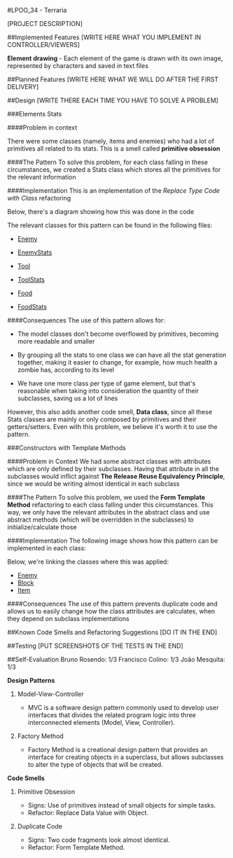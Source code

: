 #LPOO_34 - Terraria

[PROJECT DESCRIPTION]

##Implemented Features
[WRITE HERE WHAT YOU IMPLEMENT IN CONTROLLER/VIEWERS]

**Element drawing** - Each element of the game is drawn with its own
image, represented by characters and saved in text files

##Planned Features
[WRITE HERE WHAT WE WILL DO AFTER THE FIRST DELIVERY]

##Design
[WRITE THERE EACH TIME YOU HAVE TO SOLVE A PROBLEM]

###Elements Stats

####Problem in context

There were some classes (namely, items and enemies) who had
a lot of primitives all related to its stats. This is a smell
called **primitive obsession**

####The Pattern
To solve this problem, for each class falling in these circumstances,
we created a Stats class which stores all the primitives for the relevant
information

####Implementation
This is an implementation of the *Replace Type Code with Class* refactoring

Below, there's a diagram showing how this was done in the code


The relevant classes for this pattern can be found in the following files:

- [Enemy](https://github.com/FEUP-LPOO-2021/lpoo-2021-g34/blob/master/src/main/java/Model/elements/enemies/Enemy.java)

- [EnemyStats](https://github.com/FEUP-LPOO-2021/lpoo-2021-g34/blob/master/src/main/java/Model/elements/enemies/EnemyStats.java)

- [Tool](https://github.com/FEUP-LPOO-2021/lpoo-2021-g34/blob/master/src/main/java/Model/items/tools/Tool.java)

- [ToolStats](https://github.com/FEUP-LPOO-2021/lpoo-2021-g34/blob/master/src/main/java/Model/items/tools/ToolStats.java)

- [Food](https://github.com/FEUP-LPOO-2021/lpoo-2021-g34/blob/master/src/main/java/Model/items/food/Food.java)

- [FoodStats](https://github.com/FEUP-LPOO-2021/lpoo-2021-g34/blob/master/src/main/java/Model/items/food/FoodStats.java)

####Consequences
The use of this pattern allows for:
- The model classes don't become overflowed by primitives, becoming more
readable and smaller
  
- By grouping all the stats to one class we can have all the stat generation
together, making it easier to change, for example, how much health a zombie 
has, according to its level
  
- We have one more class per type of game element, but that's reasonable when
taking into consideration the quantity of their subclasses, saving us a lot of lines

However, this also adds another code smell, **Data class**, since all
these Stats classes are mainly or only composed by primitives and their
getters/setters. Even with this problem, we believe it's worth it to use
the pattern.


###Constructors with Template Methods

####Problem in Context
We had some abstract classes with attributes which are only defined
by their subclasses. Having that attribute in all the subclasses would
inflict against **The Release Reuse Equivalency Principle**, since we
would be writing almost identical in each subclass

####The Pattern
To solve this problem, we used the **Form Template Method** refactoring
to each class falling under this circumstances. This way, we only have the
relevant attributes in the abstract class and use abstract methods (which will
be overridden in the subclasses) to initialize/calculate those

####Implementation
The following image shows how this pattern can be implemented in each class:


Below, we're linking the classes where this was applied:

- [Enemy](https://github.com/FEUP-LPOO-2021/lpoo-2021-g34/blob/master/src/main/java/Model/elements/enemies/Enemy.java)
- [Block](https://github.com/FEUP-LPOO-2021/lpoo-2021-g34/blob/master/src/main/java/Model/elements/blocks/Block.java)
- [Item](https://github.com/FEUP-LPOO-2021/lpoo-2021-g34/blob/master/src/main/java/Model/items/Item.java)

####Consequences
The use of this pattern prevents duplicate code and allows us to easily
change how the class attributes are calculates, when they depend on subclass
implementations

##Known Code Smells and Refactoring Suggestions
[DO IT IN THE END]

##Testing
[PUT SCREENSHOTS OF THE TESTS IN THE END]

##Self-Evaluation
Bruno Rosendo: 1/3
Francisco Colino: 1/3
João Mesquita: 1/3

**Design Patterns**

1. Model-View-Controller
    * MVC is a software design pattern commonly used to develop user interfaces that divides the related program logic into three interconnected elements (Model, View, Controller).
 
2. Factory Method
   * Factory Method is a creational design pattern that provides an interface for creating objects in a superclass, but allows subclasses to alter the type of objects that will be created.


**Code Smells**

1. Primitive Obsession
   * Signs: Use of primitives instead of small objects for simple tasks.
   * Refactor: Replace Data Value with Object.

2. Duplicate Code
   * Signs: Two code fragments look almost identical.
   * Refactor: Form Template Method.
